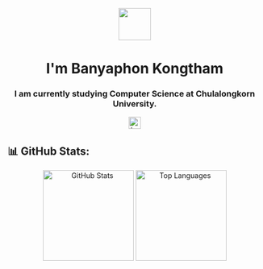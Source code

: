 <p align="center">
  <img src="https://cdn.discordapp.com/attachments/1357314632603140147/1357314959650062408/logo-B.png?ex=67efc190&is=67ee7010&hm=71207c955e2d4866cdd9745f74634633a05902fd58366a8d60072f8e82ac7fd7&" width="64"/>
</p>

<h1 align="center">I'm Banyaphon Kongtham</h1>

<h3 align="center">I am currently studying Computer Science at Chulalongkorn University.</h3>

<p align="center">
  <img height="24" src="https://komarev.com/ghpvc/?username=bypkt-bk&label=Profile%20views&color=0e75b6&style=flat" alt="bypkt-bk" />
</p>


## 📊 GitHub Stats:

<p align="center">
  <img height=180 src="https://github-readme-stats.vercel.app/api?username=bypkt-bk&theme=tokyonight&hide_border=false&include_all_commits=false&count_private=false" alt="GitHub Stats">
  <img height=180 src="https://github-readme-stats.vercel.app/api/top-langs/?username=bypkt-bk&theme=tokyonight&hide_border=false&include_all_commits=false&count_private=false&layout=compact" alt="Top Languages">
<!-- <img height="180" src="https://nirzak-streak-stats.vercel.app/?user=bypkt-bk&theme=tokyonight&hide_border=false" alt="GitHub Streak"> -->
  <br>
</p>

